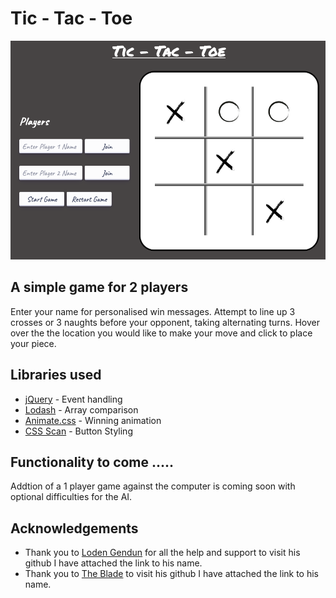 # Tic - Tac - Toe

![Game Board](/img/game-board.png?raw=true "Game Board")

## A simple game for 2 players 
Enter your name for personalised win messages.
Attempt to line up 3 crosses or 3 naughts before your opponent, taking alternating turns.
Hover over the the location you would like to make your move and click to place your piece.

## Libraries used
* [jQuery](https://jquery.com/) - Event handling
* [Lodash](https://lodash.com/) - Array comparison
* [Animate.css](https://animate.style/) - Winning animation
* [CSS Scan](https://getcssscan.com/css-buttons-examples) - Button Styling


## Functionality to come .....
Addtion of a 1 player game against the computer is coming soon with optional difficulties for the AI.


## Acknowledgements
* Thank you to [Loden Gendun](https://github.com/Tenzang) for all the help and support to visit his github I have attached the link to his name.
* Thank you to [The Blade](https://github.com/wofockham) to visit his github I have attached the link to his name.

##



